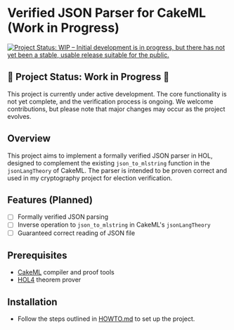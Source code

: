 # Verified JSON Parser for CakeML (Work in Progress)

[![Project Status: WIP – Initial development is in progress, but there has not yet been a stable, usable release suitable for the public.](https://www.repostatus.org/badges/latest/wip.svg)](https://www.repostatus.org/#wip)

## 🚧 Project Status: Work in Progress 🚧

This project is currently under active development. The core functionality is not yet complete, and the verification process is ongoing. We welcome contributions, but please note that major changes may occur as the project evolves.

## Overview

This project aims to implement a formally verified JSON parser in HOL, designed to complement the existing `json_to_mlstring` function in the `jsonLangTheory` of CakeML. The parser is intended to be proven correct and used in my cryptography project for election verification.

## Features (Planned)

- [ ] Formally verified JSON parsing
- [ ] Inverse operation to `json_to_mlstring` in CakeML's `jsonLangTheory`
- [ ] Guaranteed correct reading of JSON file

## Prerequisites

- [CakeML](https://cakeml.org/) compiler and proof tools
- [HOL4](https://hol-theorem-prover.org/) theorem prover

## Installation

- Follow the steps outlined in [HOWTO.md](HOWTO.md) to set up the project.
